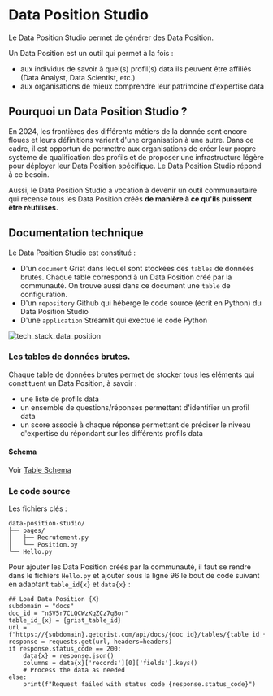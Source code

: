 # Data Position Studio

Le Data Position Studio permet de générer des Data Position. 

Un Data Position est un outil qui permet à la fois : 
* aux individus de savoir à quel(s) profil(s) data ils peuvent être affiliés (Data Analyst, Data Scientist, etc.)
* aux organisations de mieux comprendre leur patrimoine d'expertise data

## Pourquoi un Data Position Studio ? 

En 2024, les frontières des différents métiers de la donnée sont encore floues et leurs définitions varient d'une organisation à une autre. Dans ce cadre, il est opportun de permettre aux organisations de créer leur propre système de qualification des profils et de proposer une infrastructure légère pour déployer leur Data Position spécifique. Le Data Position Studio répond à ce besoin. 

Aussi, le Data Position Studio a vocation à devenir un outil communautaire qui recense tous les Data Position créés **de manière à ce qu'ils puissent être réutilisés.** 

## Documentation technique 

Le Data Position Studio est constitué : 
* D'un `document` Grist dans lequel sont stockées des `tables` de données brutes. Chaque table correspond à un Data Position créé par la communauté. On trouve aussi dans ce document une `table` de configuration.
* D'un `repository` Github qui héberge le code source (écrit en Python) du Data Position Studio
* D'une `application` Streamlit qui exectue le code Python

![tech_stack_data_position](https://github.com/ArthurSrz/data-position-studio/assets/55806298/4d7585ba-961c-46c7-8b1b-5480eea330d8)


### Les tables de données brutes. 

Chaque table de données brutes permet de stocker tous les éléments qui constituent un Data Position, à savoir : 
* une liste de profils data 
* un ensemble de questions/réponses permettant d'identifier un profil data
* un score associé à chaque réponse permettant de préciser le niveau d'expertise du répondant sur les différents profils data 

#### Schema

Voir [Table Schema](Schema_table.json)

### Le code source

Les fichiers clés :

```
data-position-studio/
├── pages/
│   ├── Recrutement.py
│   └── Position.py
└── Hello.py
```

Pour ajouter les Data Position créés par la communauté, il faut se rendre dans le fichiers `Hello.py` et ajouter sous la ligne 96 le bout de code suivant en adaptant `table_id{x}` et `data{x}` : 

```
## Load Data Position {X}
subdomain = "docs"
doc_id = "nSV5r7CLQCWzKqZCz7qBor"
table_id_{x} = {grist_table_id}
url = f"https://{subdomain}.getgrist.com/api/docs/{doc_id}/tables/{table_id_{x}}/records"
response = requests.get(url, headers=headers)
if response.status_code == 200:
    data{x} = response.json()
    columns = data{x}['records'][0]['fields'].keys()
    # Process the data as needed
else:
    print(f"Request failed with status code {response.status_code}")
```




